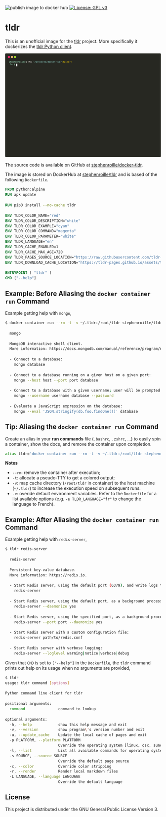 ![publish image to docker hub](https://github.com/StephenRoille/docker-tldr/actions/workflows/publish-image-and-readme.yml/badge.svg)
[![License: GPL v3](https://img.shields.io/badge/License-GPLv3-blue.svg)](https://www.gnu.org/licenses/gpl-3.0)

# tldr

This is an unofficial image for the [tldr](https://tldr.sh/) project. More specifically it dockerizes the [tldr Python client](https://github.com/tldr-pages/tldr-python-client).

![Animation: docker-tldr CLI usage](https://raw.githubusercontent.com/StephenRoille/docker-tldr/master/assets/animation.svg)

The source code is available on GitHub at [stephenroille/docker-tldr](https://github.com/StephenRoille/docker-tldr).

The image is stored on DockerHub at [stephenroille/tldr](https://hub.docker.com/repository/docker/stephenroille/tldr) and is based of the following `Dockerfile`.

```dockerfile
FROM python:alpine
RUN apk update

RUN pip3 install --no-cache tldr

ENV TLDR_COLOR_NAME="red"
ENV TLDR_COLOR_DESCRIPTION="white"
ENV TLDR_COLOR_EXAMPLE="cyan"
ENV TLDR_COLOR_COMMAND="magenta"
ENV TLDR_COLOR_PARAMETER="white"
ENV TLDR_LANGUAGE="en"
ENV TLDR_CACHE_ENABLED=1
ENV TLDR_CACHE_MAX_AGE=720
ENV TLDR_PAGES_SOURCE_LOCATION="https://raw.githubusercontent.com/tldr-pages/tldr/master/pages"
ENV TLDR_DOWNLOAD_CACHE_LOCATION="https://tldr-pages.github.io/assets/tldr.zip"

ENTRYPOINT [ "tldr" ]
CMD ["--help"]

```

## Example: Before Aliasing the `docker container run` Command

Example getting help with `mongo`,

```bash
$ docker container run --rm -t -v ~/.tldr:/root/tldr stephenroille/tldr mongo

  mongo

  MongoDB interactive shell client.
  More information: https://docs.mongodb.com/manual/reference/program/mongo.

  - Connect to a database:
    mongo database

  - Connect to a database running on a given host on a given port:
    mongo --host host --port port database

  - Connect to a database with a given username; user will be prompted for password:
    mongo --username username database --password

  - Evaluate a JavaScript expression on the database:
    mongo --eval 'JSON.stringify(db.foo.findOne())' database
```

## Tip: Aliasing the `docker container run` Command

Create an alias in your **run commands** file (`.bashrc`, `.zshrc`, ...) to easily spin a container, show the docs, and remove the container upon completion.

```bash
alias tldr='docker container run --rm -t -v ~/.tldr:/root/tldr stephenroille/tldr'
```

**Notes**

-   `--rm`: remove the container after execution;
-   `-t`: allocate a pseudo-TTY to get a colored output;
-   `-v`: map cache directory (`/root/tldr` in container) to the host machine (`~/.tldr`) to increase the execution speed on subsequent runs.
-   `-e`: overide default environment variables. Refer to the `Dockerfile` for a list available options (e.g. `-e TLDR_LANGUAGE="fr"` to change the language to French).

## Example: After Aliasing the `docker container run` Command

Example getting help with `redis-server`,

```bash
$ tldr redis-server

  redis-server

  Persistent key-value database.
  More information: https://redis.io.

  - Start Redis server, using the default port (6379), and write logs to stdout:
    redis-server

  - Start Redis server, using the default port, as a background process:
    redis-server --daemonize yes

  - Start Redis server, using the specified port, as a background process:
    redis-server --port port --daemonize yes

  - Start Redis server with a custom configuration file:
    redis-server path/to/redis.conf

  - Start Redis server with verbose logging:
    redis-server --loglevel warning|notice|verbose|debug
```

Given that `CMD` is set to `["--help"]` in the `Dockerfile`, the `tldr` command prints out help on its usage when no arguments are provided,

```bash
$ tldr
usage: tldr command [options]

Python command line client for tldr

positional arguments:
  command               command to lookup

optional arguments:
  -h, --help            show this help message and exit
  -v, --version         show program\'s version number and exit
  -u, --update_cache    Update the local cache of pages and exit
  -p PLATFORM, --platform PLATFORM
                        Override the operating system [linux, osx, sunos, windows, common]
  -l, --list            List all available commands for operating system
  -s SOURCE, --source SOURCE
                        Override the default page source
  -c, --color           Override color stripping
  -r, --render          Render local markdown files
  -L LANGUAGE, --language LANGUAGE
                        Override the default language
```

## License

This project is distributed under the GNU General Public License Version 3.
